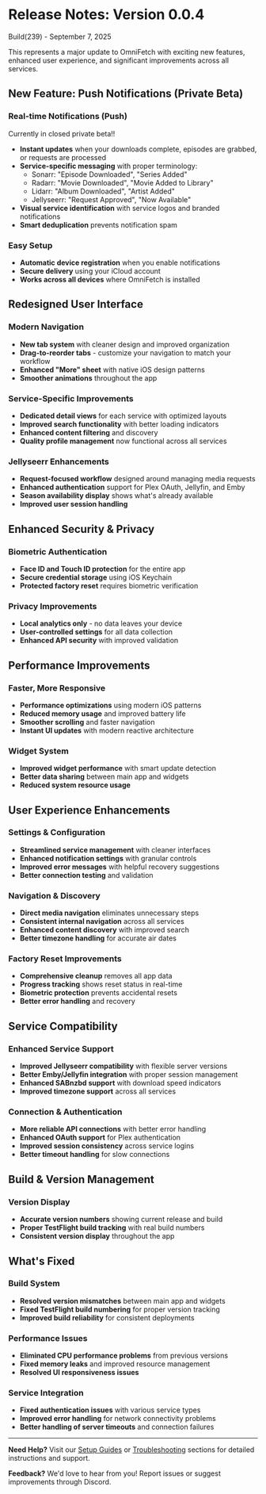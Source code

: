 # Release Notes: Version 0.0.4

Build(239) - September 7, 2025

This represents a major update to OmniFetch with exciting new features, enhanced user experience, and significant improvements across all services.

## New Feature: Push Notifications (Private Beta)

### Real-time Notifications (Push)

Currently in closed private beta!!

- **Instant updates** when your downloads complete, episodes are grabbed, or requests are processed
- **Service-specific messaging** with proper terminology:
  - Sonarr: "Episode Downloaded", "Series Added"
  - Radarr: "Movie Downloaded", "Movie Added to Library"
  - Lidarr: "Album Downloaded", "Artist Added"
  - Jellyseerr: "Request Approved", "Now Available"
- **Visual service identification** with service logos and branded notifications
- **Smart deduplication** prevents notification spam

### Easy Setup

- **Automatic device registration** when you enable notifications
- **Secure delivery** using your iCloud account
- **Works across all devices** where OmniFetch is installed

## Redesigned User Interface

### Modern Navigation

- **New tab system** with cleaner design and improved organization
- **Drag-to-reorder tabs** - customize your navigation to match your workflow
- **Enhanced "More" sheet** with native iOS design patterns
- **Smoother animations** throughout the app

### Service-Specific Improvements

- **Dedicated detail views** for each service with optimized layouts
- **Improved search functionality** with better loading indicators
- **Enhanced content filtering** and discovery
- **Quality profile management** now functional across all services

### Jellyseerr Enhancements

- **Request-focused workflow** designed around managing media requests
- **Enhanced authentication** support for Plex OAuth, Jellyfin, and Emby
- **Season availability display** shows what's already available
- **Improved user session handling**

## Enhanced Security & Privacy

### Biometric Authentication

- **Face ID and Touch ID protection** for the entire app
- **Secure credential storage** using iOS Keychain
- **Protected factory reset** requires biometric verification

### Privacy Improvements

- **Local analytics only** - no data leaves your device
- **User-controlled settings** for all data collection
- **Enhanced API security** with improved validation

## Performance Improvements

### Faster, More Responsive

- **Performance optimizations** using modern iOS patterns
- **Reduced memory usage** and improved battery life
- **Smoother scrolling** and faster navigation
- **Instant UI updates** with modern reactive architecture

### Widget System

- **Improved widget performance** with smart update detection
- **Better data sharing** between main app and widgets
- **Reduced system resource usage**

## User Experience Enhancements

### Settings & Configuration

- **Streamlined service management** with cleaner interfaces
- **Enhanced notification settings** with granular controls
- **Improved error messages** with helpful recovery suggestions
- **Better connection testing** and validation

### Navigation & Discovery

- **Direct media navigation** eliminates unnecessary steps
- **Consistent internal navigation** across all services
- **Enhanced content discovery** with improved search
- **Better timezone handling** for accurate air dates

### Factory Reset Improvements

- **Comprehensive cleanup** removes all app data
- **Progress tracking** shows reset status in real-time
- **Biometric protection** prevents accidental resets
- **Better error handling** and recovery

## Service Compatibility

### Enhanced Service Support

- **Improved Jellyseerr compatibility** with flexible server versions
- **Better Emby/Jellyfin integration** with proper session management
- **Enhanced SABnzbd support** with download speed indicators
- **Improved timezone support** across all services

### Connection & Authentication

- **More reliable API connections** with better error handling
- **Enhanced OAuth support** for Plex authentication
- **Improved session consistency** across service logins
- **Better timeout handling** for slow connections

## Build & Version Management

### Version Display

- **Accurate version numbers** showing current release and build
- **Proper TestFlight build tracking** with real build numbers
- **Consistent version display** throughout the app

## What's Fixed

### Build System

- **Resolved version mismatches** between main app and widgets
- **Fixed TestFlight build numbering** for proper version tracking
- **Improved build reliability** for consistent deployments

### Performance Issues

- **Eliminated CPU performance problems** from previous versions
- **Fixed memory leaks** and improved resource management
- **Resolved UI responsiveness issues**

### Service Integration

- **Fixed authentication issues** with various service types
- **Improved error handling** for network connectivity problems
- **Better handling of server timeouts** and connection failures

---

**Need Help?** Visit our [Setup Guides](../setup/) or [Troubleshooting](../troubleshooting/) sections for detailed instructions and support.

**Feedback?** We'd love to hear from you! Report issues or suggest improvements through Discord.

